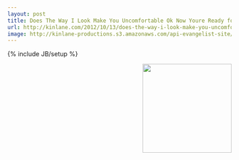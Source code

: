 ```yaml
---
layout: post
title: Does The Way I Look Make You Uncomfortable Ok Now Youre Ready for APIs
url: http://kinlane.com/2012/10/13/does-the-way-i-look-make-you-uncomfortable-ok-now-youre-ready-for-apis/
image: http://kinlane-productions.s3.amazonaws.com/api-evangelist-site/blog/Kin-Lane-2010-2012-2.png
---
```

{% include JB/setup %}
<img src="http://kinlane-productions.s3.amazonaws.com/apple/WWDC-Moscone.png" width="200" align="right" /><p>&nbsp;<p>
